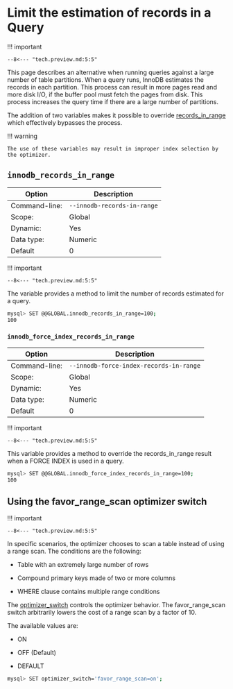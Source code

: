 <!--- still tech preview?--->

# Limit the estimation of records in a Query

!!! important

    --8<--- "tech.preview.md:5:5"

This page describes an alternative when running queries against a large number
of table partitions. When a query runs, InnoDB estimates the records in each
partition. This process can result in more pages read and more disk I/O, if the
buffer pool must fetch the pages from disk. This process increases the query
time if there are a large number of partitions.

The addition of two variables makes it possible to override [records_in_range](https://dev.mysql.com/doc/internals/en/records-in-range.html) which
effectively bypasses the process.

!!! warning

    The use of these variables may result in improper index selection by the optimizer.

## `innodb_records_in_range`

| Option         | Description        |
| -------------- | ------------------ |
| Command-line:  | `--innodb-records-in-range` |
| Scope:         | Global             |
| Dynamic:       | Yes                |
| Data type:     | Numeric            |
| Default        | 0                  |

!!! important

    --8<--- "tech.preview.md:5:5"

The variable provides a method to limit the number of records estimated for a
query.

```{.bash data-prompt="mysql>"}
mysql> SET @@GLOBAL.innodb_records_in_range=100;
100
```

### `innodb_force_index_records_in_range`

| Option         | Description        |
| -------------- | ------------------ |
| Command-line:  | `--innodb-force-index-records-in-range` |
| Scope:         | Global             |
| Dynamic:       | Yes                |
| Data type:     | Numeric            |
| Default        | 0                  |

!!! important

    --8<--- "tech.preview.md:5:5"

This variable provides a method to override the records_in_range result when a
FORCE INDEX is used in a query.

```{.bash data-prompt="mysql>"}
mysql> SET @@GLOBAL.innodb_force_index_records_in_range=100;
100
```

## Using the favor_range_scan optimizer switch

!!! important

    --8<--- "tech.preview.md:5:5"

In specific scenarios, the optimizer chooses to scan a table instead of using a range scan. The conditions are the following:

* Table with an extremely large number of rows

* Compound primary keys made of two or more columns

* WHERE clause contains multiple range conditions

The [optimizer_switch](https://dev.mysql.com/doc/refman/{{vers}}/en/switchable-optimizations.html) controls the optimizer behavior. The favor_range_scan switch arbitrarily lowers the cost of a range scan by a factor of 10.

The available values are:

* ON

* OFF (Default)

* DEFAULT

```{.bash data-prompt="mysql>"}
mysql> SET optimizer_switch='favor_range_scan=on';
```
